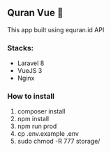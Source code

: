 ## Quran Vue 📖
This app built using equran.id API

### Stacks:
- Laravel 8
- VueJS 3
- Nginx

### How to install
1. composer install
2. npm install
3. npm run prod
4. cp .env.example .env
5. sudo chmod -R 777 storage/